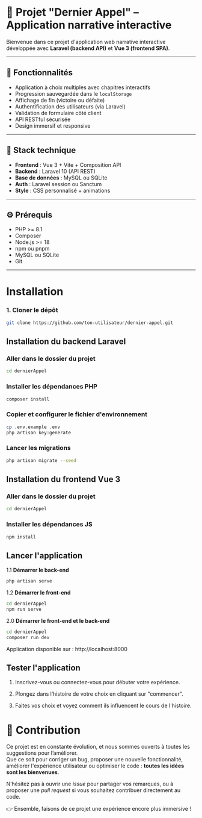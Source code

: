 # 🧩 Projet "Dernier Appel" – Application narrative interactive

Bienvenue dans ce projet d'application web narrative interactive développée avec **Laravel (backend API)** et **Vue 3 (frontend SPA)**.

---

## 🚀 Fonctionnalités

- Application à choix multiples avec chapitres interactifs
- Progression sauvegardée dans le `localStorage`
- Affichage de fin (victoire ou défaite)
- Authentification des utilisateurs (via Laravel)
- Validation de formulaire côté client
- API RESTful sécurisée
- Design immersif et responsive

---

## 🧱 Stack technique

- **Frontend** : Vue 3 + Vite + Composition API
- **Backend** : Laravel 10 (API REST)
- **Base de données** : MySQL ou SQLite
- **Auth** : Laravel session ou Sanctum
- **Style** : CSS personnalisé + animations

---

## ⚙️ Prérequis

- PHP >= 8.1
- Composer
- Node.js >= 18
- npm ou pnpm
- MySQL ou SQLite
- Git

---

# Installation

### 1. Cloner le dépôt

```bash
git clone https://github.com/ton-utilisateur/dernier-appel.git
```
## Installation du backend Laravel
### Aller dans le dossier du projet
```bash
cd dernierAppel
```

### Installer les dépendances PHP
```bash
composer install
```

### Copier et configurer le fichier d'environnement
```bash
cp .env.example .env
php artisan key:generate
```


### Lancer les migrations
```bash
php artisan migrate --seed
```


## Installation du frontend Vue 3
### Aller dans le dossier du projet
```bash
cd dernierAppel
```

### Installer les dépendances JS
```bash
npm install
```
## Lancer l'application

1.1 **Démarrer le back-end**  
   ```bash
   php artisan serve
   ```  

1.2 **Démarrer le front-end**  
   ```bash
   cd dernierAppel
   npm run serve
   ```  

2.0 **Démarrer le front-end et le back-end**  
   ```bash
   cd dernierAppel
   composer run dev
   ```  
   Application disponible sur :  http://localhost:8000


## Tester l'application

1. Inscrivez-vous ou connectez-vous pour débuter votre expérience.

2. Plongez dans l’histoire de votre choix en cliquant sur "commencer".

3. Faites vos choix et voyez comment ils influencent le cours de l'histoire.

# 🤝 Contribution

Ce projet est en constante évolution, et nous sommes ouverts à toutes les suggestions pour l’améliorer.  
Que ce soit pour corriger un bug, proposer une nouvelle fonctionnalité, améliorer l'expérience utilisateur ou optimiser le code : **toutes les idées sont les bienvenues**.

N’hésitez pas à ouvrir une *issue* pour partager vos remarques, ou à proposer une *pull request* si vous souhaitez contribuer directement au code.

👉 Ensemble, faisons de ce projet une expérience encore plus immersive !
